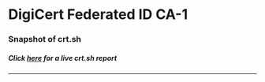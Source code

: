 # DigiCert Federated ID CA-1
### Snapshot of crt.sh
##### Click [here](https://crt.sh/?q=4D6F2516DAF39602A1DC6BD7F4693C01CBE8FE910BD6DD69737DC70C8623F293) for a live crt.sh report

---
